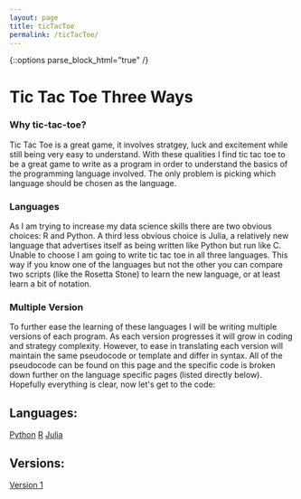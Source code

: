```yaml
---
layout: page
title: ticTacToe
permalink: /ticTacToe/
---
```

{::options parse_block_html="true" /}

# Tic Tac Toe Three Ways

### Why tic-tac-toe?

Tic Tac Toe is a great game, it involves stratgey, luck and excitement while still being very easy to understand.  With these qualities I find tic tac toe to be a great game to write as a program in order to understand the basics of the programming language involved.  The only problem is picking which language should be chosen as the language.


### Languages

As I am trying to increase my data science skills there are two obvious choices: R and Python.  A third less obvious choice is Julia, a relatively new language that advertises itself as being written like Python but run like C.  Unable to choose I am going to write tic tac toe in all three languages.  This way if you know one of the languages but not the other you can compare two scripts (like the Rosetta Stone) to learn the new language, or at least learn a bit of notation.  

### Multiple Version

To further ease the learning of these languages I will be writing multiple versions of each program.  As each version progresses it will grow in coding and strategy complexity.  However, to ease in translating each version will maintain the same pseudocode or template and differ in syntax.  All of the pseudocode can be found on this page and the specific code is broken down further on the language specific pages (listed directly below).  Hopefully everything is clear, now let's get to the code:

<div class="ticTacToe-header">
<div style="text-align: left"> <h2> Languages: </h2> </div>
</div>

<div class="ticTacToe-links">
  <a class="link" href="https://kulmsc.github.io/ticTacToe/python">Python</a>
  <a class="link" href="https://kulmsc.github.io/ticTacToe/R">R</a>
  <a class="link" href="https://kulmsc.github.io/ticTacToe/julia">Julia</a>
</div>

<div class="ticTacToe-header">
<div style="text-align: left"> <h2> Versions: </h2> </div>
</div>

<div class="ticTacToe-links">
  <a class="link" href="https://kulmsc.github.io/ticTacToe/version1">Version 1</a>
</div>

<div class="vertical-space"></div>

<section id="one">
</section>
